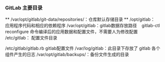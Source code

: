 ### GitLab 主要目录

** /var/opt/gitlab/git-data/repositories/：仓库默认存储目录
** /opt/gitlab： 应用程序代码和相应的依赖程序
/var/opt/gitlab：gitlab数据存放路径    gitlab-ctl reconfigure 命令编译后的应用数据和配置文件，不需要人为修改配置
/etc/gitlab： 配置文件目录

/etc/gitlab/gitlab.rb gitlab配置文件
/var/log/gitlab：此目录下存放了 gitlab 各个组件产生的日志
/var/opt/gitlab/backups/：备份文件生成的目录